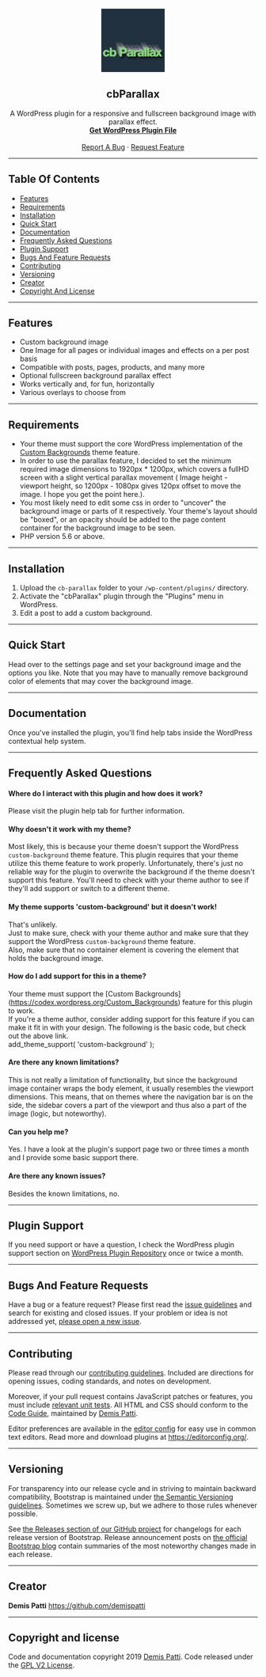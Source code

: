 

<p align="center">
  <a href="https://wordpress.org/plugins/cb-parallax/" target="_blank">
    <img src="/assets/icon-128x128.png" alt="cbParallax Logo" width="128" height="128">
  </a>
</p>

<h2 align="center">cbParallax</h2>
<p align="center">
  A WordPress plugin for a responsive and fullscreen background image with parallax effect.
  <br>
  <a href="https://downloads.wordpress.org/plugin/cb-parallax.zip"><strong>Get WordPress Plugin File</strong></a>
  <br>
  <br>
  <a href="https://github.com/demispatti/cb-parallax/issues/new?template=bug.md">Report A Bug</a>
  ·
  <a href="https://github.com/demispatti/cb-parallax/issues/new?template=feature.md&labels=feature">Request Feature</a>
</p>

---
## Table Of Contents
- [Features](#features)
- [Requirements](#requirements)
- [Installation](#installation)
- [Quick Start](#quick-start)
- [Documentation](#documentation)
- [Frequently Asked Questions](#documentation)
- [Plugin Support](#plugin-support)
- [Bugs And Feature Requests](#bugs-and-feature-requests)
- [Contributing](#contributing)
- [Versioning](#versioning)
- [Creator](#creator)
- [Copyright And License](#copyright-and-license)

---
## Features
- Custom background image
- One Image for all pages or individual images and effects on a per post basis
- Compatible with posts, pages, products, and many more
- Optional fullscreen background parallax effect
- Works vertically and, for fun, horizontally
- Various overlays to choose from

---
## Requirements
* Your theme must support the core WordPress implementation of the [Custom Backgrounds](https://codex.wordpress.org/Custom_Backgrounds) theme feature.  
* In order to use the parallax feature, I decided to set the minimum required image dimensions to 1920px * 1200px, which covers a fullHD screen with a slight vertical parallax movement ( Image height - viewport height, so 1200px - 1080px gives 120px offset to move the image. I hope you get the point here.).  
* You most likely need to edit some css in order to "uncover" the background image or parts of it respectively. Your theme's layout should be "boxed", or an opacity should be added to the page content container for the background image to be seen.  
* PHP version 5.6 or above.

---
## Installation
1. Upload the `cb-parallax` folder to your `/wp-content/plugins/` directory.
2. Activate the "cbParallax" plugin through the "Plugins" menu in WordPress.
3. Edit a post to add a custom background.

---
## Quick Start
Head over to the settings page and set your background image and the options you like.
Note that you may have to manually remove background color of elements that may cover the background image.

---
## Documentation
Once you've installed the plugin, you'll find help tabs inside the WordPress contextual help system.

---
## Frequently Asked Questions
#### Where do I interact with this plugin and how does it work?
Please visit the plugin help tab for further information.

#### Why doesn't it work with my theme?
Most likely, this is because your theme doesn't support the WordPress `custom-background` theme feature.
This plugin requires that your theme utilize this theme feature to work properly.
Unfortunately, there's just no reliable way for the plugin to overwrite the background if the theme doesn't support this feature.
You'll need to check with your theme author to see if they'll add support or switch to a different theme.

#### My theme supports 'custom-background' but it doesn't work!
That's unlikely.  
Just to make sure, check with your theme author and make sure that they support the WordPress `custom-background` theme feature.  
Also, make sure that no container element is covering the element that holds the background image.

#### How do I add support for this in a theme?
Your theme must support the [Custom Backgrounds] (https://codex.wordpress.org/Custom_Backgrounds) feature for this plugin to work.  
If you're a theme author, consider adding support for this feature if you can make it fit in with your design.  The following is the basic code, but check out the above link.  
	add_theme_support( 'custom-background' );

#### Are there any known limitations?
This is not really a limitation of functionality, but since the background image container wraps the body element, it usually resembles the viewport dimensions. This means, that on themes where the navigation bar is on the side, the sidebar covers a part of the viewport and thus also a part of the image (logic, but noteworthy).

#### Can you help me?
Yes. I have a look at the plugin's support page two or three times a month and I provide some basic support there.

#### Are there any known issues?
Besides the known limitations, no.

---
## Plugin Support
If you need support or have a question, I check the WordPress plugin support section on [WordPress Plugin Repository](https://wordpress.org/support/plugin/cb-parallax/) once or twice a month.

---
## Bugs And Feature Requests
Have a bug or a feature request? Please first read the [issue guidelines](https://github.com/demispatti/cb-parallax/blob/master/.github/CONTRIBUTING.md#using-the-issue-tracker) and search for existing and closed issues. If your problem or idea is not addressed yet, [please open a new issue](https://github.com/demispatti/cb-parallax/issues/new).

---
## Contributing
Please read through our [contributing guidelines](https://github.com/demispatti/cb-parallax/blob/master/.github/CONTRIBUTING.md). Included are directions for opening issues, coding standards, and notes on development.

Moreover, if your pull request contains JavaScript patches or features, you must include [relevant unit tests](https://github.com/demispatti/cb-parallax/tree/master/js/tests). All HTML and CSS should conform to the [Code Guide](https://github.com/demispatti/code-guide), maintained by [Demis Patti](https://github.com/demispatti).

Editor preferences are available in the [editor config](https://github.com/demispatti/cb-parallax/blob/master/.editorconfig) for easy use in common text editors. Read more and download plugins at <https://editorconfig.org/>.

---
## Versioning
For transparency into our release cycle and in striving to maintain backward compatibility, Bootstrap is maintained under [the Semantic Versioning guidelines](https://semver.org/). Sometimes we screw up, but we adhere to those rules whenever possible.

See [the Releases section of our GitHub project](https://github.com/demispatti/cb-parallax/releases) for changelogs for each release version of Bootstrap. Release announcement posts on [the official Bootstrap blog](https://blog.getbootstrap.com/) contain summaries of the most noteworthy changes made in each release.

---
## Creator
**Demis Patti**
<https://github.com/demispatti>

---
## Copyright and license
Code and documentation copyright 2019 [Demis Patti](https://github.com/demispatti/cb-parallax/graphs/contributors). Code released under the [GPL V2 License](https://github.com/demispatti/cb-parallax/blob/master/LICENSE).